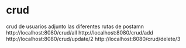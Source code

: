 # crud
crud de usuarios
adjunto las diferentes rutas de postamn 
http://localhost:8080/crud/all
http://localhost:8080/crud/add
http://localhost:8080/crud/update/2
http://localhost:8080/crud/delete/3

